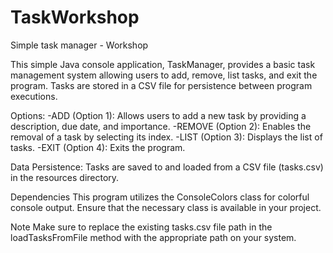 # TaskWorkshop
Simple task manager - Workshop

This simple Java console application, TaskManager, provides a basic task management system allowing users to add, remove, list tasks, and exit the program. Tasks are stored in a CSV file for persistence between program executions.

Options:
-ADD (Option 1): Allows users to add a new task by providing a description, due date, and importance.
-REMOVE (Option 2): Enables the removal of a task by selecting its index.
-LIST (Option 3): Displays the list of tasks.
-EXIT (Option 4): Exits the program.

Data Persistence:
Tasks are saved to and loaded from a CSV file (tasks.csv) in the resources directory.

Dependencies
This program utilizes the ConsoleColors class for colorful console output. Ensure that the necessary class is available in your project.

Note
Make sure to replace the existing tasks.csv file path in the loadTasksFromFile method with the appropriate path on your system.





